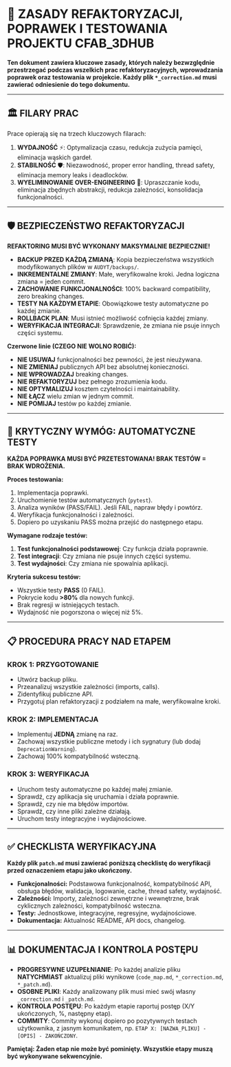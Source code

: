 # 📜 ZASADY REFAKTORYZACJI, POPRAWEK I TESTOWANIA PROJEKTU CFAB_3DHUB

**Ten dokument zawiera kluczowe zasady, których należy bezwzględnie przestrzegać podczas wszelkich prac refaktoryzacyjnych, wprowadzania poprawek oraz testowania w projekcie. Każdy plik `*_correction.md` musi zawierać odniesienie do tego dokumentu.**

---

## 🏛️ FILARY PRAC

Prace opierają się na trzech kluczowych filarach:

1.  **WYDAJNOŚĆ** ⚡: Optymalizacja czasu, redukcja zużycia pamięci, eliminacja wąskich gardeł.
2.  **STABILNOŚĆ** 🛡️: Niezawodność, proper error handling, thread safety, eliminacja memory leaks i deadlocków.
3.  **WYELIMINOWANIE OVER-ENGINEERING** 🎯: Upraszczanie kodu, eliminacja zbędnych abstrakcji, redukcja zależności, konsolidacja funkcjonalności.

---

## 🛡️ BEZPIECZEŃSTWO REFAKTORYZACJI

**REFAKTORING MUSI BYĆ WYKONANY MAKSYMALNIE BEZPIECZNIE!**

- **BACKUP PRZED KAŻDĄ ZMIANĄ**: Kopia bezpieczeństwa wszystkich modyfikowanych plików w `AUDYT/backups/`.
- **INKREMENTALNE ZMIANY**: Małe, weryfikowalne kroki. Jedna logiczna zmiana = jeden commit.
- **ZACHOWANIE FUNKCJONALNOŚCI**: 100% backward compatibility, zero breaking changes.
- **TESTY NA KAŻDYM ETAPIE**: Obowiązkowe testy automatyczne po każdej zmianie.
- **ROLLBACK PLAN**: Musi istnieć możliwość cofnięcia każdej zmiany.
- **WERYFIKACJA INTEGRACJI**: Sprawdzenie, że zmiana nie psuje innych części systemu.

**Czerwone linie (CZEGO NIE WOLNO ROBIĆ):**

- **NIE USUWAJ** funkcjonalności bez pewności, że jest nieużywana.
- **NIE ZMIENIAJ** publicznych API bez absolutnej konieczności.
- **NIE WPROWADZAJ** breaking changes.
- **NIE REFAKTORYZUJ** bez pełnego zrozumienia kodu.
- **NIE OPTYMALIZUJ** kosztem czytelności i maintainability.
- **NIE ŁĄCZ** wielu zmian w jednym commit.
- **NIE POMIJAJ** testów po każdej zmianie.

---

## 🧪 KRYTYCZNY WYMÓG: AUTOMATYCZNE TESTY

**KAŻDA POPRAWKA MUSI BYĆ PRZETESTOWANA! BRAK TESTÓW = BRAK WDROŻENIA.**

**Proces testowania:**

1.  Implementacja poprawki.
2.  Uruchomienie testów automatycznych (`pytest`).
3.  Analiza wyników (PASS/FAIL). Jeśli FAIL, napraw błędy i powtórz.
4.  Weryfikacja funkcjonalności i zależności.
5.  Dopiero po uzyskaniu PASS można przejść do następnego etapu.

**Wymagane rodzaje testów:**

1.  **Test funkcjonalności podstawowej**: Czy funkcja działa poprawnie.
2.  **Test integracji**: Czy zmiana nie psuje innych części systemu.
3.  **Test wydajności**: Czy zmiana nie spowalnia aplikacji.

**Kryteria sukcesu testów:**

- Wszystkie testy **PASS** (0 FAIL).
- Pokrycie kodu **>80%** dla nowych funkcji.
- Brak regresji w istniejących testach.
- Wydajność nie pogorszona o więcej niż 5%.

---

## 📋 PROCEDURA PRACY NAD ETAPEM

### KROK 1: PRZYGOTOWANIE

- Utwórz backup pliku.
- Przeanalizuj wszystkie zależności (imports, calls).
- Zidentyfikuj publiczne API.
- Przygotuj plan refaktoryzacji z podziałem na małe, weryfikowalne kroki.

### KROK 2: IMPLEMENTACJA

- Implementuj **JEDNĄ** zmianę na raz.
- Zachowaj wszystkie publiczne metody i ich sygnatury (lub dodaj `DeprecationWarning`).
- Zachowaj 100% kompatybilność wsteczną.

### KROK 3: WERYFIKACJA

- Uruchom testy automatyczne po każdej małej zmianie.
- Sprawdź, czy aplikacja się uruchamia i działa poprawnie.
- Sprawdź, czy nie ma błędów importów.
- Sprawdź, czy inne pliki zależne działają.
- Uruchom testy integracyjne i wydajnościowe.

---

## ✅ CHECKLISTA WERYFIKACYJNA

**Każdy plik `patch.md` musi zawierać poniższą checklistę do weryfikacji przed oznaczeniem etapu jako ukończony.**

- **Funkcjonalności:** Podstawowa funkcjonalność, kompatybilność API, obsługa błędów, walidacja, logowanie, cache, thread safety, wydajność.
- **Zależności:** Importy, zależności zewnętrzne i wewnętrzne, brak cyklicznych zależności, kompatybilność wsteczna.
- **Testy:** Jednostkowe, integracyjne, regresyjne, wydajnościowe.
- **Dokumentacja:** Aktualność README, API docs, changelog.

---

## 📊 DOKUMENTACJA I KONTROLA POSTĘPU

- **PROGRESYWNE UZUPEŁNIANIE**: Po każdej analizie pliku **NATYCHMIAST** aktualizuj pliki wynikowe (`code_map.md`, `*_correction.md`, `*_patch.md`).
- **OSOBNE PLIKI**: Każdy analizowany plik musi mieć swój własny `_correction.md` i `_patch.md`.
- **KONTROLA POSTĘPU**: Po każdym etapie raportuj postęp (X/Y ukończonych, %, następny etap).
- **COMMITY**: Commity wykonuj dopiero po pozytywnych testach użytkownika, z jasnym komunikatem, np. `ETAP X: [NAZWA_PLIKU] - [OPIS] - ZAKOŃCZONY`.

**Pamiętaj: Żaden etap nie może być pominięty. Wszystkie etapy muszą być wykonywane sekwencyjnie.**
